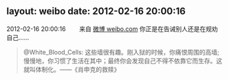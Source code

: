 layout: weibo
date: 2012-02-16 20:00:16
---
<meta name="referrer" content="no-referrer" />

2012-02-16 20:00:16  &nbsp;&nbsp;&nbsp;&nbsp;&nbsp;&nbsp; 来自 <a href="http://weibo.com/" rel="nofollow">微博 weibo.com</a>
你正是在告诫别人还是在规劝自己……
>  @White_Blood_Cells: 这些墙很有趣。刚入狱的时候，你痛恨周围的高墙;慢慢地，你习惯了生活在其中；最终你会发现自己不得不依靠它而生存。这就叫体制化。——《肖申克的救赎》 ​​​
